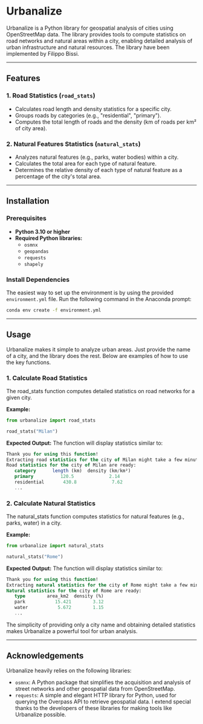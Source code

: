 # Urbanalize

Urbanalize is a Python library for geospatial analysis of cities using OpenStreetMap data. The library provides tools to compute statistics on road networks and natural areas within a city, enabling detailed analysis of urban infrastructure and natural resources. The library have been implemented by Filippo Bissi.

---

## Features

### 1. **Road Statistics** (`road_stats`)
- Calculates road length and density statistics for a specific city.
- Groups roads by categories (e.g., "residential", "primary").
- Computes the total length of roads and the density (km of roads per km² of city area).

### 2. **Natural Features Statistics** (`natural_stats`)
- Analyzes natural features (e.g., parks, water bodies) within a city.
- Calculates the total area for each type of natural feature.
- Determines the relative density of each type of natural feature as a percentage of the city's total area.

---

## Installation

### Prerequisites
- **Python 3.10 or higher**
- **Required Python libraries:**
  - `osmnx`
  - `geopandas`
  - `requests`
  - `shapely`

### Install Dependencies
The easiest way to set up the environment is by using the provided `environment.yml` file. Run the following command in the Anaconda prompt:
```bash
conda env create -f environment.yml
```
---

## Usage
Urbanalize makes it simple to analyze urban areas. Just provide the name of a city, and the library does the rest. Below are examples of how to use the key functions.

### 1. Calculate Road Statistics
The road_stats function computes detailed statistics on road networks for a given city.

**Example:**

```python
from urbanalize import road_stats

road_stats("Milan")
```

**Expected Output:**
The function will display statistics similar to:

```sql
Thank you for using this function!
Extracting road statistics for the city of Milan might take a few minutes.
Road statistics for the city of Milan are ready:
   category      length (km)  density (km/km²)
   primary          120.5             2.14
   residential       430.8             7.62
   ...
```

### 2. Calculate Natural Statistics
The natural_stats function computes statistics for natural features (e.g., parks, water) in a city.

**Example:**

```python
from urbanalize import natural_stats

natural_stats("Rome")
```
**Expected Output:**
The function will display statistics similar to:

```sql
Thank you for using this function!
Extracting natural statistics for the city of Rome might take a few minutes.
Natural statistics for the city of Rome are ready:
   type        area_km2  density (%)
   park           15.421        3.12
   water           5.672        1.15
   ...
```

The simplicity of providing only a city name and obtaining detailed statistics makes Urbanalize a powerful tool for urban analysis.

---

## Acknowledgements
Urbanalize heavily relies on the following libraries:

- `osmnx`: A Python package that simplifies the acquisition and analysis of street networks and other geospatial data from OpenStreetMap.
- `requests`: A simple and elegant HTTP library for Python, used for querying the Overpass API to retrieve geospatial data. I extend special thanks to the developers of these libraries for making tools like Urbanalize possible.